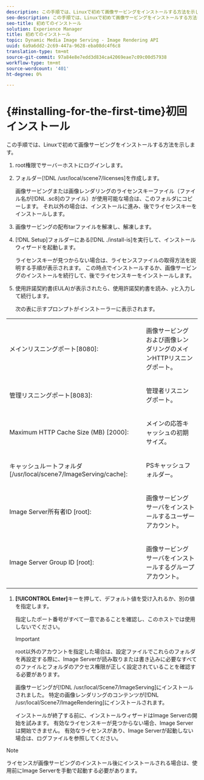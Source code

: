 ```yaml
---
description: この手順では、Linuxで初めて画像サービングをインストールする方法を示します。
seo-description: この手順では、Linuxで初めて画像サービングをインストールする方法を示します。
seo-title: 初めてのインストール
solution: Experience Manager
title: 初めてのインストール
topic: Dynamic Media Image Serving - Image Rendering API
uuid: 6a9a6dd2-2c69-447a-9628-eba08dc4f6c8
translation-type: tm+mt
source-git-commit: 97a84e8e7edd3d834ca42069eae7c09c00d57938
workflow-type: tm+mt
source-wordcount: '401'
ht-degree: 0%

---
```



# {#installing-for-the-first-time}初回インストール

この手順では、Linuxで初めて画像サービングをインストールする方法を示します。

1. root権限でサーバーホストにログインします。
1. フォルダー[!DNL /usr/local/scene7/licenses]を作成します。

   画像サービングまたは画像レンダリングのライセンスキーファイル（ファイル名が[!DNL .sc8]のファイル）が使用可能な場合は、このフォルダにコピーします。 それ以外の場合は、インストールに進み、後でライセンスキーをインストールします。
1. 画像サービングの配布tarファイルを解凍し、解凍します。
1. [!DNL Setup]フォルダーにある[!DNL ./install-is]を実行して、インストールウィザードを起動します。

   ライセンスキーが見つからない場合は、ライセンスファイルの取得方法を説明する手順が表示されます。 この時点でインストールするか、画像サービングのインストールを続行して、後でライセンスキーをインストールします。
1. 使用許諾契約書(EULA)が表示されたら、使用許諾契約書を読み、`y`と入力して続行します。

   次の表に示すプロンプトがインストーラーに表示されます。

<table id="table_0E7B673CAD8E4C5EB72F8283A0DDEFC8"> 
 <tbody> 
  <tr> 
   <td colname="col1"> <p><span class="codeph"> メインリスニングポート[8080]:</span> </p> </td> 
   <td colname="col2"> <p>画像サービングおよび画像レンダリングのメインHTTPリスニングポート。 </p> </td> 
  </tr> 
  <tr> 
   <td colname="col1"> <p><span class="codeph"> 管理リスニングポート[8083]:</span> </p> </td> 
   <td colname="col2"> <p>管理者リスニングポート。 </p> </td> 
  </tr> 
  <tr> 
   <td colname="col1"> <p><span class="codeph"> Maximum HTTP Cache Size (MB) [2000]:</span> </p> </td> 
   <td colname="col2"> <p>メインの応答キャッシュの初期サイズ。 </p> </td> 
  </tr> 
  <tr> 
   <td colname="col1"> <p><span class="codeph"> キャッシュルートフォルダ[/usr/local/scene7/ImageServing/cache]:</span> </p> </td> 
   <td colname="col2"> <p>PSキャッシュフォルダー。 </p> </td> 
  </tr> 
  <tr> 
   <td colname="col1"> <p><span class="codeph"> Image Server所有者ID [root]:</span> </p> </td> 
   <td colname="col2"> <p>画像サービングサーバをインストールするユーザーアカウント。 </p> </td> 
  </tr> 
  <tr> 
   <td colname="col1"> <p><span class="codeph"> Image Server Group ID [root]:</span> </p> </td> 
   <td colname="col2"> <p>画像サービングサーバをインストールするグループアカウント。 </p> </td> 
  </tr> 
 </tbody> 
</table>

1. **[!UICONTROL Enter]**&#x200B;キーを押して、デフォルト値を受け入れるか、別の値を指定します。

   指定したポート番号がすべて一意であることを確認し、このホストでは使用しないでください。

   >[!IMPORTANT]
   >
   >root以外のアカウントを指定した場合は、設定ファイルでこれらのフォルダを再設定する際に、Image Serverが読み取りまたは書き込みに必要なすべてのファイルとフォルダのアクセス権限が正しく設定されていることを確認する必要があります。
   >
   >画像サービングが[!DNL /usr/local/Scene7/ImageServing]にインストールされました。 特定の画像レンダリングのコンテンツが[!DNL /usr/local/Scene7/ImageRendering]にインストールされます。
   >
   >インストールが終了する前に、インストールウィザードはImage Serverの開始を試みます。 有効なライセンスキーが見つからない場合、Image Serverは開始できません。 有効なライセンスがあり、Image Serverが起動しない場合は、ログファイルを参照してください。

>[!NOTE]
>
>ライセンスが画像サービングのインストール後にインストールされる場合は、使用前にImage Serverを手動で起動する必要があります。
